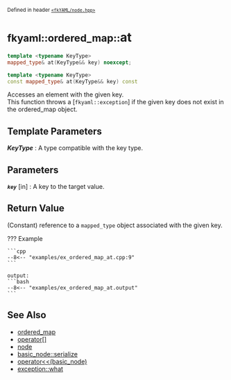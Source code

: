 <small>Defined in header [`<fkYAML/node.hpp>`](https://github.com/fktn-k/fkYAML/blob/develop/include/fkYAML/ordered_map.hpp)</small>

# <small>fkyaml::ordered_map::</small>at

```cpp
template <typename KeyType>
mapped_type& at(KeyType&& key) noexcept;

template <typename KeyType>
const mapped_type& at(KeyType&& key) const
```

Accesses an element with the given key.  
This function throws a [`fkyaml::exception`] if the given key does not exist in the ordered_map object.  

## **Template Parameters**

***KeyType***
:   A type compatible with the key type.

## **Parameters**

***`key`*** [in]
:   A key to the target value.

## **Return Value**

(Constant) reference to a `mapped_type` object associated with the given key.  

??? Example

    ```cpp
    --8<-- "examples/ex_ordered_map_at.cpp:9"
    ```

    output:
    ```bash
    --8<-- "examples/ex_ordered_map_at.output"
    ```

## **See Also**

* [ordered_map](index.md)
* [operator[]](operator[].md)
* [node](../basic_node/node.md)
* [basic_node::serialize](../basic_node/serialize.md)
* [operator<<(basic_node)](../basic_node/insertion_operator.md)
* [exception::what](../exception/what.md)
